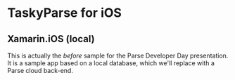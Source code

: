 TaskyParse for iOS
==================

Xamarin.iOS (local)
-------------------
This is actually the *before* sample for the Parse Developer Day presentation. It is a sample app based on a local database, which we'll replace with a Parse cloud back-end.